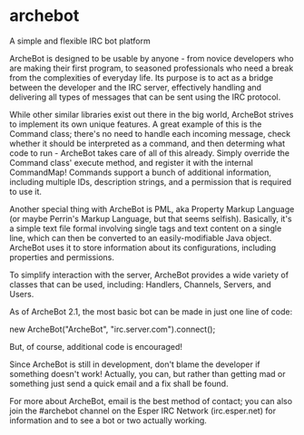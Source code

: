 # archebot
A simple and flexible IRC bot platform

ArcheBot is designed to be usable by anyone - from novice developers who are making their first program, to seasoned professionals who need a break from the complexities of everyday life. Its purpose is to act as a bridge between the developer and the IRC server, effectively handling and delivering all types of messages that can be sent using the IRC protocol.

While other similar libraries exist out there in the big world, ArcheBot strives to implement its own unique features. A great example of this is the Command class; there's no need to handle each incoming message, check whether it should be interpreted as a command, and then determing what code to run - ArcheBot takes care of all of this already. Simply override the Command class' execute method, and register it with the internal CommandMap! Commands support a bunch of additional information, including multiple IDs, description strings, and a permission that is required to use it.

Another special thing with ArcheBot is PML, aka Property Markup Language (or maybe Perrin's Markup Language, but that seems selfish). Basically, it's a simple text file formal involving single tags and text content on a single line, which can then be converted to an easily-modifiable Java object. ArcheBot uses it to store information about its configurations, including properties and permissions.

To simplify interaction with the server, ArcheBot provides a wide variety of classes that can be used, including: Handlers, Channels, Servers, and Users.

As of ArcheBot 2.1, the most basic bot can be made in just one line of code:

new ArcheBot("ArcheBot", "irc.server.com").connect();

But, of course, additional code is encouraged!

Since ArcheBot is still in development, don't blame the developer if something doesn't work! Actually, you can, but rather than getting mad or something just send a quick email and a fix shall be found.

For more about ArcheBot, email is the best method of contact; you can also join the #archebot channel on the Esper IRC Network (irc.esper.net) for information and to see a bot or two actually working.
